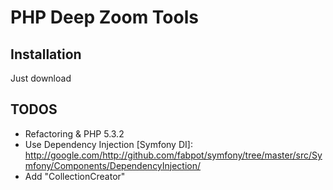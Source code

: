 # PHP Deep Zoom Tools
## Installation
Just download 


## TODOS
* Refactoring & PHP 5.3.2
* Use Dependency Injection [Symfony DI]: http://google.com/http://github.com/fabpot/symfony/tree/master/src/Symfony/Components/DependencyInjection/ 
* Add "CollectionCreator"
